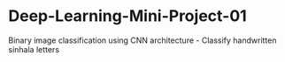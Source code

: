 # Deep-Learning-Mini-Project-01
Binary image classification using CNN architecture - Classify handwritten sinhala letters 
